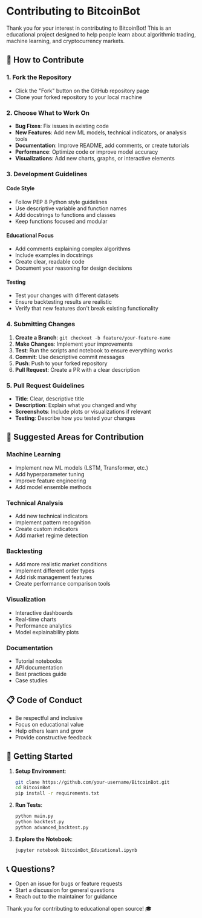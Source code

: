 # Contributing to BitcoinBot

Thank you for your interest in contributing to BitcoinBot! This is an educational project designed to help people learn about algorithmic trading, machine learning, and cryptocurrency markets.

## 🤝 How to Contribute

### 1. Fork the Repository
- Click the "Fork" button on the GitHub repository page
- Clone your forked repository to your local machine

### 2. Choose What to Work On
- **Bug Fixes**: Fix issues in existing code
- **New Features**: Add new ML models, technical indicators, or analysis tools
- **Documentation**: Improve README, add comments, or create tutorials
- **Performance**: Optimize code or improve model accuracy
- **Visualizations**: Add new charts, graphs, or interactive elements

### 3. Development Guidelines

#### Code Style
- Follow PEP 8 Python style guidelines
- Use descriptive variable and function names
- Add docstrings to functions and classes
- Keep functions focused and modular

#### Educational Focus
- Add comments explaining complex algorithms
- Include examples in docstrings
- Create clear, readable code
- Document your reasoning for design decisions

#### Testing
- Test your changes with different datasets
- Ensure backtesting results are realistic
- Verify that new features don't break existing functionality

### 4. Submitting Changes

1. **Create a Branch**: `git checkout -b feature/your-feature-name`
2. **Make Changes**: Implement your improvements
3. **Test**: Run the scripts and notebook to ensure everything works
4. **Commit**: Use descriptive commit messages
5. **Push**: Push to your forked repository
6. **Pull Request**: Create a PR with a clear description

### 5. Pull Request Guidelines

- **Title**: Clear, descriptive title
- **Description**: Explain what you changed and why
- **Screenshots**: Include plots or visualizations if relevant
- **Testing**: Describe how you tested your changes

## 🎯 Suggested Areas for Contribution

### Machine Learning
- Implement new ML models (LSTM, Transformer, etc.)
- Add hyperparameter tuning
- Improve feature engineering
- Add model ensemble methods

### Technical Analysis
- Add new technical indicators
- Implement pattern recognition
- Create custom indicators
- Add market regime detection

### Backtesting
- Add more realistic market conditions
- Implement different order types
- Add risk management features
- Create performance comparison tools

### Visualization
- Interactive dashboards
- Real-time charts
- Performance analytics
- Model explainability plots

### Documentation
- Tutorial notebooks
- API documentation
- Best practices guide
- Case studies

## 📋 Code of Conduct

- Be respectful and inclusive
- Focus on educational value
- Help others learn and grow
- Provide constructive feedback

## 🚀 Getting Started

1. **Setup Environment**:
   ```bash
   git clone https://github.com/your-username/BitcoinBot.git
   cd BitcoinBot
   pip install -r requirements.txt
   ```

2. **Run Tests**:
   ```bash
   python main.py
   python backtest.py
   python advanced_backtest.py
   ```

3. **Explore the Notebook**:
   ```bash
   jupyter notebook BitcoinBot_Educational.ipynb
   ```

## 📞 Questions?

- Open an issue for bugs or feature requests
- Start a discussion for general questions
- Reach out to the maintainer for guidance

Thank you for contributing to educational open source! 🎓 